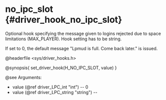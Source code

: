 no_ipc_slot {#driver_hook_no_ipc_slot}
======================================
Optional hook specifying the message given to logins rejected due to space limitations (MAX_PLAYER). Hook setting has to be string.

If set to 0, the default message "Lpmud is full. Come back later." is issued.

@headerfile <sys/driver_hooks.h>

@synopsis{
set_driver_hook(H_NO_IPC_SLOT, value)
}

@see 
Arguments: 
- value (@ref driver_LPC_int "int") -- 0
- value (@ref driver_LPC_string "string") -- <msg>
